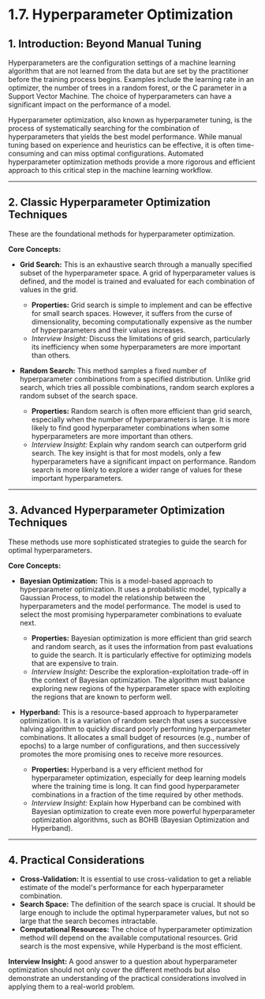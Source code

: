 # 1.7. Hyperparameter Optimization

## 1. Introduction: Beyond Manual Tuning

Hyperparameters are the configuration settings of a machine learning algorithm that are not learned from the data but are set by the practitioner before the training process begins. Examples include the learning rate in an optimizer, the number of trees in a random forest, or the C parameter in a Support Vector Machine. The choice of hyperparameters can have a significant impact on the performance of a model.

Hyperparameter optimization, also known as hyperparameter tuning, is the process of systematically searching for the combination of hyperparameters that yields the best model performance. While manual tuning based on experience and heuristics can be effective, it is often time-consuming and can miss optimal configurations. Automated hyperparameter optimization methods provide a more rigorous and efficient approach to this critical step in the machine learning workflow.

---

## 2. Classic Hyperparameter Optimization Techniques

These are the foundational methods for hyperparameter optimization.

**Core Concepts:**

*   **Grid Search:** This is an exhaustive search through a manually specified subset of the hyperparameter space. A grid of hyperparameter values is defined, and the model is trained and evaluated for each combination of values in the grid.
    *   **Properties:** Grid search is simple to implement and can be effective for small search spaces. However, it suffers from the curse of dimensionality, becoming computationally expensive as the number of hyperparameters and their values increases.
    *   *Interview Insight:* Discuss the limitations of grid search, particularly its inefficiency when some hyperparameters are more important than others.

*   **Random Search:** This method samples a fixed number of hyperparameter combinations from a specified distribution. Unlike grid search, which tries all possible combinations, random search explores a random subset of the search space.
    *   **Properties:** Random search is often more efficient than grid search, especially when the number of hyperparameters is large. It is more likely to find good hyperparameter combinations when some hyperparameters are more important than others.
    *   *Interview Insight:* Explain why random search can outperform grid search. The key insight is that for most models, only a few hyperparameters have a significant impact on performance. Random search is more likely to explore a wider range of values for these important hyperparameters.

---

## 3. Advanced Hyperparameter Optimization Techniques

These methods use more sophisticated strategies to guide the search for optimal hyperparameters.

**Core Concepts:**

*   **Bayesian Optimization:** This is a model-based approach to hyperparameter optimization. It uses a probabilistic model, typically a Gaussian Process, to model the relationship between the hyperparameters and the model performance. The model is used to select the most promising hyperparameter combinations to evaluate next.
    *   **Properties:** Bayesian optimization is more efficient than grid search and random search, as it uses the information from past evaluations to guide the search. It is particularly effective for optimizing models that are expensive to train.
    *   *Interview Insight:* Describe the exploration-exploitation trade-off in the context of Bayesian optimization. The algorithm must balance exploring new regions of the hyperparameter space with exploiting the regions that are known to perform well.

*   **Hyperband:** This is a resource-based approach to hyperparameter optimization. It is a variation of random search that uses a successive halving algorithm to quickly discard poorly performing hyperparameter combinations. It allocates a small budget of resources (e.g., number of epochs) to a large number of configurations, and then successively promotes the more promising ones to receive more resources.
    *   **Properties:** Hyperband is a very efficient method for hyperparameter optimization, especially for deep learning models where the training time is long. It can find good hyperparameter combinations in a fraction of the time required by other methods.
    *   *Interview Insight:* Explain how Hyperband can be combined with Bayesian optimization to create even more powerful hyperparameter optimization algorithms, such as BOHB (Bayesian Optimization and Hyperband).

---

## 4. Practical Considerations

*   **Cross-Validation:** It is essential to use cross-validation to get a reliable estimate of the model's performance for each hyperparameter combination.
*   **Search Space:** The definition of the search space is crucial. It should be large enough to include the optimal hyperparameter values, but not so large that the search becomes intractable.
*   **Computational Resources:** The choice of hyperparameter optimization method will depend on the available computational resources. Grid search is the most expensive, while Hyperband is the most efficient.

**Interview Insight:** A good answer to a question about hyperparameter optimization should not only cover the different methods but also demonstrate an understanding of the practical considerations involved in applying them to a real-world problem.